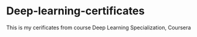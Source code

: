 # Deep-learning-certificates
This is my cerificates from course Deep Learning Specialization, Coursera 
